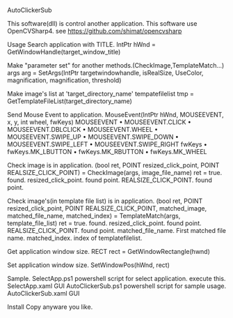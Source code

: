 AutoClickerSub

This software(dll) is control another application.
This software use OpenCVSharp4. see https://github.com/shimat/opencvsharp

Usage
Search application with TITLE.
IntPtr hWnd = GetWindowHandle(target_window_title)

Make "parameter set" for another methods.(CheckImage,TemplateMatch...)
args arg = SetArgs(IntPtr targetwindowhandle, isRealSize, UseColor, magnification, magnification, threshold)

Make image's list at 'target_directory_name'
tempatefilelist tmp = GetTemplateFileList(target_directory_name)

Send Mouse Event to application.
MouseEvent(IntPtr hWnd, MOUSEEVENT, x, y, int wheel, fwKeys)
MOUSEEVENT
•  MOUSEEVENT.CLICK
•  MOUSEEVENT.DBLCLICK
•  MOUSEEVENT.WHEEL
•  MOUSEEVENT.SWIPE_UP
•  MOUSEEVENT.SWIPE_DOWN
•  MOUSEEVENT.SWIPE_LEFT
•  MOUSEEVENT.SWIPE_RIGHT
fwKeys
•  fwKeys.MK_LBUTTON
•  fwKeys.MK_RBUTTON
•  fwKeys.MK_WHEEL

Check image is in application.
(bool ret, POINT resized_click_point, POINT REALSIZE_CLICK_POINT) = CheckImage(args, image_file_name)
ret = true. found.
resized_click_point. found point.
REALSIZE_CLICK_POINT. found point.

Check image's(in template file list) is in application.
 (bool ret, POINT resized_click_point, POINT REALSIZE_CLICK_POINT, matched_image, matched_file_name, matched_index) = TemplateMatch(args, template_file_list)
ret = true. found.
resized_click_point. found point.
REALSIZE_CLICK_POINT. found point.
matched_file_name. First matched file name.
matched_index. index of templatefilelist.

Get application window size.
RECT rect = GetWindowRectangle(hwnd)

Set application window size.
SetWindowPos(hWnd, rect)

Sample. 
SelectApp.ps1 powershell script for select application. execute this.
SelectApp.xaml GUI
AutoClickerSub.ps1 powershell script for sample usage.
AutoClickerSub.xaml GUI

 Install Copy anyware you like.

